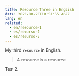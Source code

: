 ```yaml
---
title: Resource Three in English
date: 2021-08-20T18:51:55.468Z
lang: en
related:
  - en/resource-1
  - es/recurso-1
  - es/recurso-2
---
```

My third `resource` in English.

> A resource is a resource.

Test 2.
